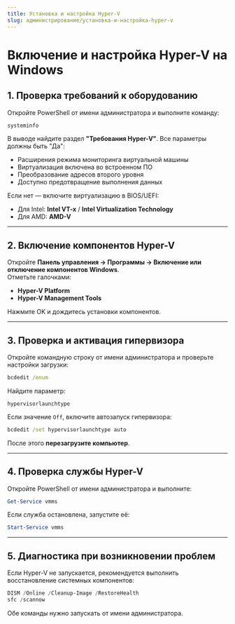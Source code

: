```yaml
---
title: Установка и настройка Hyper-V
slug: администрирование/установка-и-настройка-hyper-v
---
```

# Включение и настройка Hyper-V на Windows

## 1. Проверка требований к оборудованию

Откройте PowerShell от имени администратора и выполните команду:

```powershell
systeminfo
```

В выводе найдите раздел **"Требования Hyper-V"**. Все параметры должны быть "Да":
- Расширения режима мониторинга виртуальной машины
- Виртуализация включена во встроенном ПО
- Преобразование адресов второго уровня
- Доступно предотвращение выполнения данных

Если нет — включите виртуализацию в BIOS/UEFI:
- Для Intel: **Intel VT-x** / **Intel Virtualization Technology**
- Для AMD: **AMD-V**

---

## 2. Включение компонентов Hyper-V

Откройте **Панель управления → Программы → Включение или отключение компонентов Windows**.  
Отметьте галочками:

- **Hyper-V Platform**
- **Hyper-V Management Tools**

Нажмите OK и дождитесь установки компонентов.

---

## 3. Проверка и активация гипервизора

Откройте командную строку от имени администратора и проверьте настройки загрузки:

```cmd
bcdedit /enum
```

Найдите параметр:

```
hypervisorlaunchtype
```

Если значение `Off`, включите автозапуск гипервизора:

```cmd
bcdedit /set hypervisorlaunchtype auto
```

После этого **перезагрузите компьютер**.

---

## 4. Проверка службы Hyper-V

Откройте PowerShell от имени администратора и выполните:

```powershell
Get-Service vmms
```

Если служба остановлена, запустите её:

```powershell
Start-Service vmms
```

---

## 5. Диагностика при возникновении проблем

Если Hyper-V не запускается, рекомендуется выполнить восстановление системных компонентов:

```powershell
DISM /Online /Cleanup-Image /RestoreHealth
sfc /scannow
```

Обе команды нужно запускать от имени администратора.


